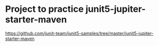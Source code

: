 # Project to practice junit5-jupiter-starter-maven

https://github.com/junit-team/junit5-samples/tree/master/junit5-jupiter-starter-maven
